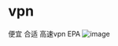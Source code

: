 # vpn
便宜 合适 高速vpn
EPA
![image](https://github.com/user-attachments/assets/a9cd3e0e-15da-4b07-b871-9b48b8e4f1e0)
